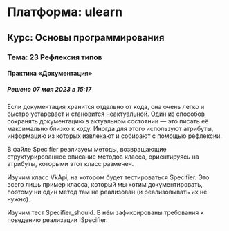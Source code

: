 # Платформа: ulearn
## Курс: Основы программирования
### Тема: 23 Рефлексия типов
#### Практика «Документация»
##### Решено 07 мая 2023 в 15:17

Если документация хранится отдельно от кода, она очень легко и быстро устаревает и становится неактуальной. Один из способов сохранять документацию в актуальном состоянии — это писать её максимально близко к коду. Иногда для этого используют атрибуты, информацию из которых извлекают и собирают с помощью рефлексии.

В файле Specifier реализуем методы, возвращающие структурированное описание методов класса, ориентируясь на атрибуты, которыми этот класс размечен.

Изучим класс VkApi, на котором будет тестироваться Specifier. Это всего лишь пример класса, который мы хотим документировать, поэтому ни один метод там не реализован (и реализовывать их не нужно).

Изучим тест Specifier_should. В нём зафиксированы требования к поведению реализации ISpecifier.